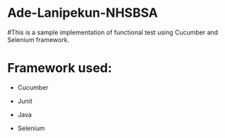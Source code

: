 # Ade-Lanipekun-NHSBSA

#This is a sample implementation of functional test using Cucumber and Selenium framework.

# Framework used:

* Cucumber

* Junit

* Java

* Selenium
